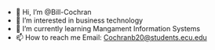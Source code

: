- 👋 Hi, I’m @Bill-Cochran
- 👀 I’m interested in business technology
- 🌱 I’m currently learning Mangament Information Systems
- 📫 How to reach me Email: Cochranb20@students.ecu.edu

<!---
Bill-Cochran/Bill-Cochran is a ✨ special ✨ repository because its `README.md` (this file) appears on your GitHub profile.
You can click the Preview link to take a look at your changes.
--->
